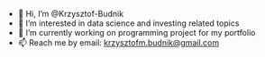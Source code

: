- 👋 Hi, I’m @Krzysztof-Budnik
- 👀 I’m interested in data science and investing related topics
- 🌱 I’m currently working on programming project for my portfolio
- 📫 Reach me by email: krzysztofm.budnik@gmail.com

<!---
Krzysztof-Budnik/Krzysztof-Budnik is a ✨ special ✨ repository because its `README.md` (this file) appears on your GitHub profile.
You can click the Preview link to take a look at your changes.
--->
